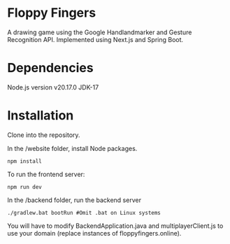 # Floppy Fingers
A drawing game using the Google Handlandmarker and Gesture Recognition API. Implemented using Next.js and Spring Boot.

# Dependencies
Node.js version v20.17.0
JDK-17

# Installation
Clone into the repository.

In the /website folder, install Node packages.
```
npm install
```
To run the frontend server:
```
npm run dev
```

In the /backend folder, run the backend server
```
./gradlew.bat bootRun #Omit .bat on Linux systems
```
You will have to modify BackendApplication.java and multiplayerClient.js to use your domain (replace instances of floppyfingers.online).
